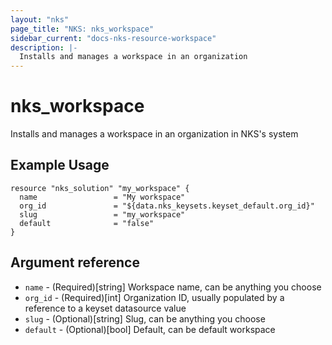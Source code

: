 ```yaml
---
layout: "nks"
page_title: "NKS: nks_workspace"
sidebar_current: "docs-nks-resource-workspace"
description: |-
  Installs and manages a workspace in an organization
---
```


# nks\_workspace

Installs and manages a workspace in an organization in NKS's system

## Example Usage

```hcl
resource "nks_solution" "my_workspace" {
  name                 = "My workspace"
  org_id               = "${data.nks_keysets.keyset_default.org_id}"
  slug                 = "my_workspace"
  default              = "false"
}
```

## Argument reference

* `name` - (Required)[string] Workspace name, can be anything you choose
* `org_id` - (Required)[int] Organization ID, usually populated by a reference to a keyset datasource value
* `slug` - (Optional)[string] Slug, can be anything you choose
* `default` - (Optional)[bool] Default, can be default workspace